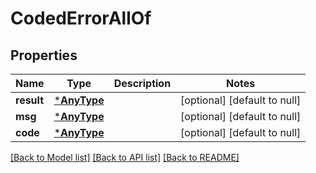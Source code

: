 # CodedErrorAllOf

## Properties
Name | Type | Description | Notes
------------ | ------------- | ------------- | -------------
**result** | [***AnyType**](.md) |  | [optional] [default to null]
**msg** | [***AnyType**](.md) |  | [optional] [default to null]
**code** | [***AnyType**](.md) |  | [optional] [default to null]

[[Back to Model list]](../README.md#documentation-for-models) [[Back to API list]](../README.md#documentation-for-api-endpoints) [[Back to README]](../README.md)


